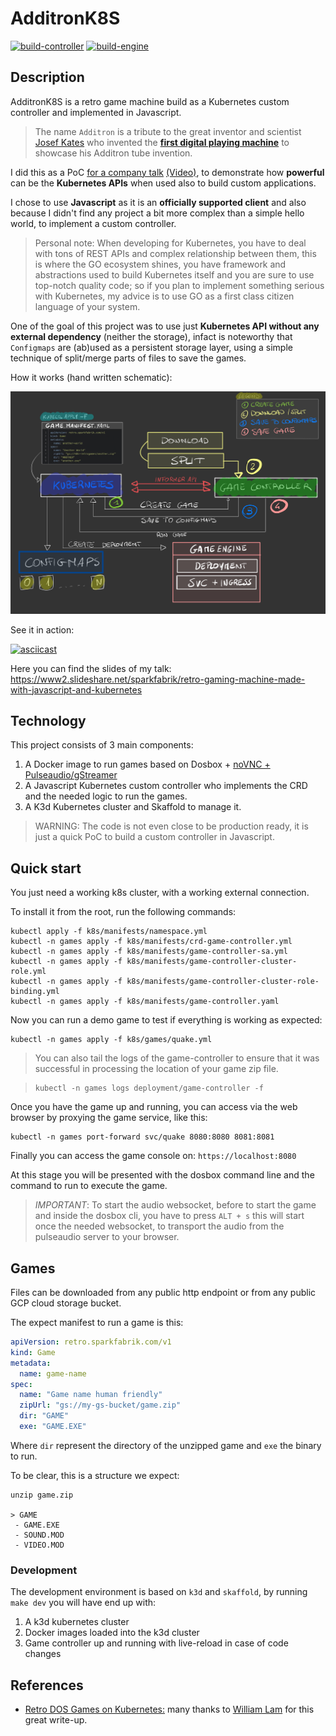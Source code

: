 # AdditronK8S

[![build-controller](https://github.com/paolomainardi/additronk8s-retrogames-kubernetes-controller/actions/workflows/build-controller.yaml/badge.svg)](https://github.com/paolomainardi/additronk8s-retrogames-kubernetes-controller/actions/workflows/build-controller.yaml) [![build-engine](https://github.com/paolomainardi/additronk8s-retrogames-kubernetes-controller/actions/workflows/build-engine.yml/badge.svg)](https://github.com/paolomainardi/additronk8s-retrogames-kubernetes-controller/actions/workflows/build-engine.yml)

## Description

AdditronK8S is a retro game machine build as a Kubernetes custom controller and
implemented in Javascript.

> The name `Additron` is a tribute to the great inventor and scientist [Josef Kates](https://en.wikipedia.org/wiki/Josef_Kates) who invented the [**first digital playing machine**](https://en.wikipedia.org/wiki/Bertie_the_Brain) to showcase his Additron tube invention.

I did this as a PoC [for a company talk](https://www2.slideshare.net/sparkfabrik/retro-gaming-machine-made-with-javascript-and-kubernetes) [(Video)](https://youtu.be/XlhSCWzgQ4k), to demonstrate how **powerful** can be the
**Kubernetes APIs** when used also to build custom applications.

I chose to use **Javascript** as it is an **officially supported client**
and also because I didn't find any project a bit more complex than a simple hello world, to implement a custom controller.

> Personal note: When developing for Kubernetes, you have to deal with tons of REST APIs and complex relationship between them, this is where the GO
ecosystem shines, you have framework and abstractions used to build Kubernetes
itself and you are sure to use top-notch quality code; so if you plan
to implement something serious with Kubernetes, my advice is to use GO as
a first class citizen language of your system.

One of the goal of this project was to use just **Kubernetes API without any external dependency** (neither the storage),
infact is noteworthy that `Configmaps` are (ab)used as a persistent storage layer, using a simple technique
of split/merge parts of files to save the games.

How it works (hand written schematic):

![AdditronK8S Scheme](./docs/images/scheme.jpg)

See it in action:

[![asciicast](https://asciinema.org/a/yuUCC0i5BizfRPYoSBcGAP4Sc.svg)](https://asciinema.org/a/yuUCC0i5BizfRPYoSBcGAP4Sc)

Here you can find the slides of my talk: https://www2.slideshare.net/sparkfabrik/retro-gaming-machine-made-with-javascript-and-kubernetes

## Technology

This project consists of 3 main components:

1. A Docker image to run games based on Dosbox + [noVNC + Pulseaudio/gStreamer](https://github.com/novnc/noVNC/issues/302)
2. A Javascript Kubernetes custom controller who implements the CRD and the needed logic to run the games.
3. A K3d Kubernetes cluster and Skaffold to manage it.

> WARNING: The code is not even close to be production ready, it is just a quick PoC to build a custom controller in Javascript.

## Quick start

You just need a working k8s cluster, with a working external connection.

To install it from the root, run the following commands:

```shell
kubectl apply -f k8s/manifests/namespace.yml
kubectl -n games apply -f k8s/manifests/crd-game-controller.yml
kubectl -n games apply -f k8s/manifests/game-controller-sa.yml
kubectl -n games apply -f k8s/manifests/game-controller-cluster-role.yml
kubectl -n games apply -f k8s/manifests/game-controller-cluster-role-binding.yml
kubectl -n games apply -f k8s/manifests/game-controller.yaml
```

Now you can run a demo game to test if everything is working as expected:

```shell
kubectl -n games apply -f k8s/games/quake.yml
```

> You can also tail the logs of the game-controller to ensure that it was successful
> in processing the location of your game zip file.

> ```shell
> kubectl -n games logs deployment/game-controller -f
> ```

Once you have the game up and running, you can access via the web browser by proxying
the game service, like this:

```
kubectl -n games port-forward svc/quake 8080:8080 8081:8081
```

Finally you can access the game console on: `https://localhost:8080`

At this stage you will be presented with the dosbox command line and
the command to run to execute the game.

> *IMPORTANT*: To start the audio websocket, before to start the game and inside the
> dosbox cli, you have to press `ALT + s` this will start once the needed websocket,
> to transport the audio from the pulseaudio server to your browser.

## Games

Files can be downloaded from any public http endpoint or from any public GCP cloud storage bucket.

The expect manifest to run a game is this:

```yaml
apiVersion: retro.sparkfabrik.com/v1
kind: Game
metadata:
  name: game-name
spec:
  name: "Game name human friendly"
  zipUrl: "gs://my-gs-bucket/game.zip"
  dir: "GAME"
  exe: "GAME.EXE"
```

Where `dir` represent the directory of the unzipped game and `exe` the binary to run.

To be clear, this is a structure we expect:

```
unzip game.zip

> GAME
 - GAME.EXE
 - SOUND.MOD
 - VIDEO.MOD
```

### Development

The development environment is based on `k3d` and `skaffold`,
by running `make dev` you will have end up with:

1. A k3d kubernetes cluster
2. Docker images loaded into the k3d cluster
3. Game controller up and running with live-reload in case of code changes

## References

* [Retro DOS Games on Kubernetes:](https://www.virtuallyghetto.com/2021/02/retro-dos-games-on-kubernetes.html) many thanks to [William Lam](https://twitter.com/lamw) for this great write-up.
